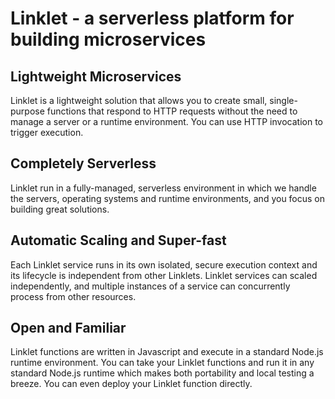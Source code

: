 # Linklet - a serverless platform for building microservices

## Lightweight Microservices

Linklet is a lightweight solution that allows you to create small, single-purpose functions that respond to HTTP requests without the need to manage a server or a runtime environment. You can use HTTP invocation to trigger execution.

## Completely Serverless

Linklet run in a fully-managed, serverless environment in which we handle the servers, operating systems and runtime environments, and you focus on building great solutions.

## Automatic Scaling and Super-fast

Each Linklet service runs in its own isolated, secure execution context and its lifecycle is independent from other Linklets. Linklet services can scaled independently, and multiple instances of a service can concurrently process from other resources.

## Open and Familiar

Linklet functions are written in Javascript and execute in a standard Node.js runtime environment. You can take your Linklet functions and run it in any standard Node.js runtime which makes both portability and local testing a breeze. You can even deploy your Linklet function directly.
